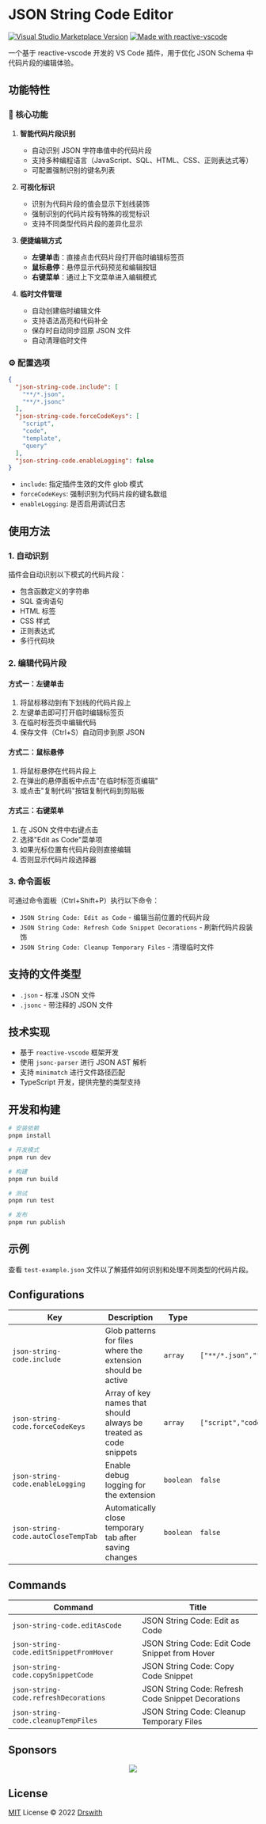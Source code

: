 # JSON String Code Editor

<a href="https://marketplace.visualstudio.com/items?itemName=Drswith.json-string-code" target="__blank"><img src="https://img.shields.io/visual-studio-marketplace/v/Drswith.json-string-code.svg?color=eee&amp;label=VS%20Code%20Marketplace&logo=visual-studio-code" alt="Visual Studio Marketplace Version" /></a>
<a href="https://kermanx.github.io/reactive-vscode/" target="__blank"><img src="https://img.shields.io/badge/made_with-reactive--vscode-%23007ACC?style=flat&labelColor=%23229863"  alt="Made with reactive-vscode" /></a>

一个基于 reactive-vscode 开发的 VS Code 插件，用于优化 JSON Schema 中代码片段的编辑体验。

## 功能特性

### 🎯 核心功能

1. **智能代码片段识别**
   - 自动识别 JSON 字符串值中的代码片段
   - 支持多种编程语言（JavaScript、SQL、HTML、CSS、正则表达式等）
   - 可配置强制识别的键名列表

2. **可视化标识**
   - 识别为代码片段的值会显示下划线装饰
   - 强制识别的代码片段有特殊的视觉标识
   - 支持不同类型代码片段的差异化显示

3. **便捷编辑方式**
   - **左键单击**：直接点击代码片段打开临时编辑标签页
   - **鼠标悬停**：悬停显示代码预览和编辑按钮
   - **右键菜单**：通过上下文菜单进入编辑模式

4. **临时文件管理**
   - 自动创建临时编辑文件
   - 支持语法高亮和代码补全
   - 保存时自动同步回原 JSON 文件
   - 自动清理临时文件

### ⚙️ 配置选项

```json
{
  "json-string-code.include": [
    "**/*.json",
    "**/*.jsonc"
  ],
  "json-string-code.forceCodeKeys": [
    "script",
    "code",
    "template",
    "query"
  ],
  "json-string-code.enableLogging": false
}
```

- `include`: 指定插件生效的文件 glob 模式
- `forceCodeKeys`: 强制识别为代码片段的键名数组
- `enableLogging`: 是否启用调试日志

## 使用方法

### 1. 自动识别

插件会自动识别以下模式的代码片段：
- 包含函数定义的字符串
- SQL 查询语句
- HTML 标签
- CSS 样式
- 正则表达式
- 多行代码块

### 2. 编辑代码片段

#### 方式一：左键单击
1. 将鼠标移动到有下划线的代码片段上
2. 左键单击即可打开临时编辑标签页
3. 在临时标签页中编辑代码
4. 保存文件（Ctrl+S）自动同步到原 JSON

#### 方式二：鼠标悬停
1. 将鼠标悬停在代码片段上
2. 在弹出的悬停面板中点击"在临时标签页编辑"
3. 或点击"复制代码"按钮复制代码到剪贴板

#### 方式三：右键菜单
1. 在 JSON 文件中右键点击
2. 选择"Edit as Code"菜单项
3. 如果光标位置有代码片段则直接编辑
4. 否则显示代码片段选择器

### 3. 命令面板

可通过命令面板（Ctrl+Shift+P）执行以下命令：

- `JSON String Code: Edit as Code` - 编辑当前位置的代码片段
- `JSON String Code: Refresh Code Snippet Decorations` - 刷新代码片段装饰
- `JSON String Code: Cleanup Temporary Files` - 清理临时文件

## 支持的文件类型

- `.json` - 标准 JSON 文件
- `.jsonc` - 带注释的 JSON 文件

## 技术实现

- 基于 `reactive-vscode` 框架开发
- 使用 `jsonc-parser` 进行 JSON AST 解析
- 支持 `minimatch` 进行文件路径匹配
- TypeScript 开发，提供完整的类型支持

## 开发和构建

```bash
# 安装依赖
pnpm install

# 开发模式
pnpm run dev

# 构建
pnpm run build

# 测试
pnpm run test

# 发布
pnpm run publish
```

## 示例

查看 `test-example.json` 文件以了解插件如何识别和处理不同类型的代码片段。

## Configurations

<!-- configs -->

| Key                                 | Description                                                       | Type      | Default                                                        |
| ----------------------------------- | ----------------------------------------------------------------- | --------- | -------------------------------------------------------------- |
| `json-string-code.include`          | Glob patterns for files where the extension should be active      | `array`   | `["**/*.json","**/*.jsonc"]`                                   |
| `json-string-code.forceCodeKeys`    | Array of key names that should always be treated as code snippets | `array`   | `["script","code","template","function","expression","query"]` |
| `json-string-code.enableLogging`    | Enable debug logging for the extension                            | `boolean` | `false`                                                        |
| `json-string-code.autoCloseTempTab` | Automatically close temporary tab after saving changes            | `boolean` | `false`                                                        |

<!-- configs -->

## Commands

<!-- commands -->

| Command                                 | Title                                              |
| --------------------------------------- | -------------------------------------------------- |
| `json-string-code.editAsCode`           | JSON String Code: Edit as Code                     |
| `json-string-code.editSnippetFromHover` | JSON String Code: Edit Code Snippet from Hover     |
| `json-string-code.copySnippetCode`      | JSON String Code: Copy Code Snippet                |
| `json-string-code.refreshDecorations`   | JSON String Code: Refresh Code Snippet Decorations |
| `json-string-code.cleanupTempFiles`     | JSON String Code: Cleanup Temporary Files          |

<!-- commands -->

## Sponsors

<p align="center">
  <a href="https://cdn.jsdelivr.net/gh/Drswith/static/sponsors.svg">
    <img src='https://cdn.jsdelivr.net/gh/Drswith/static/sponsors.png'/>
  </a>
</p>

## License

[MIT](./LICENSE.md) License © 2022 [Drswith](https://github.com/Drswith)
